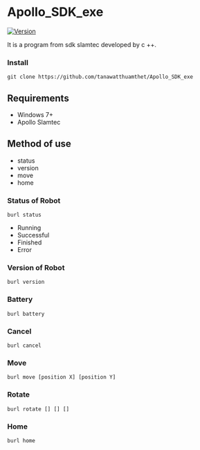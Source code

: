 # Apollo_SDK_exe
[![Version](https://badge.fury.io/gh/tterb%2FHyde.svg)](https://github.com/tanawatthuamthet)

It is a program from sdk slamtec developed by c ++.

### Install
  
```
git clone https://github.com/tanawatthuamthet/Apollo_SDK_exe
```

## Requirements
* Windows 7+
* Apollo Slamtec



## Method of use
* status
* version
* move
* home

### Status of Robot
   
```
burl status
```

* Running
* Successful
* Finished
* Error

### Version of Robot
   
```
burl version
```

### Battery
   
```
burl battery
```

### Cancel
   
```
burl cancel
```

### Move
   
```
burl move [position X] [position Y]
```

### Rotate
   
```
burl rotate [] [] []
```

### Home
   
```
burl home
```

